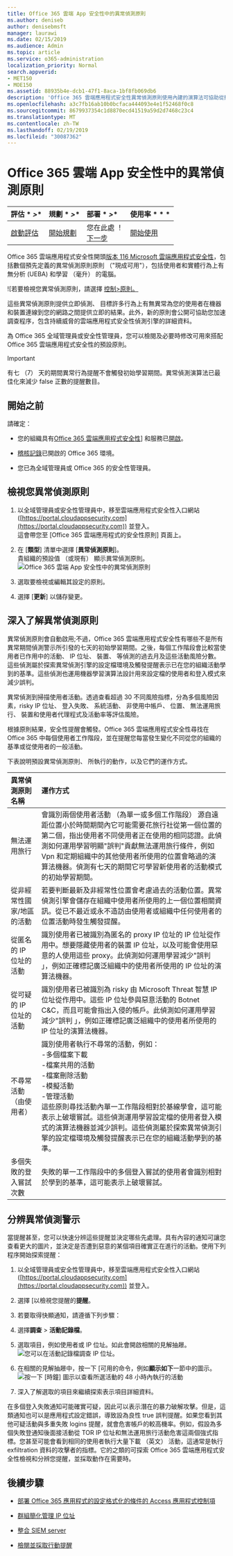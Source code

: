 ```yaml
---
title: Office 365 雲端 App 安全性中的異常偵測原則
ms.author: deniseb
author: denisebmsft
manager: laurawi
ms.date: 02/15/2019
ms.audience: Admin
ms.topic: article
ms.service: o365-administration
localization_priority: Normal
search.appverid:
- MET150
- MOE150
ms.assetid: 88935b4e-dcb1-47f1-8aca-1bf8fb069db6
description: 'Office 365 雲端應用程式安全性異常偵測原則使用內建的演算法可協助從抽出潛在的問題。您應該會有至少一個異常偵測原則] 中，您可以使用篩選器來調整 （當您建立它）。 '
ms.openlocfilehash: a3c7fb16ab10b0bcfaca444093e4e1f52468f0c8
ms.sourcegitcommit: 8679937354c1d8870ecd41519a59d2d7468c23c4
ms.translationtype: MT
ms.contentlocale: zh-TW
ms.lasthandoff: 02/19/2019
ms.locfileid: "30087362"
---
```

# <a name="anomaly-detection-policies-in-office-365-cloud-app-security"></a>Office 365 雲端 App 安全性中的異常偵測原則

|評估 * *\>**|規劃 * *\>**|部署 * *\>**|使用率 * * *|
|:-----|:-----|:-----|:-----|
|[啟動評估](office-365-cas-overview.md) <br/> |[開始規劃](get-ready-for-office-365-cas.md) <br/> |您在此處 ！  <br/> [下一步](ocas-conditional-access-app-control.md) <br/> |[開始使用](utilization-activities-for-ocas.md) <br/> |
   
Office 365 雲端應用程式安全性開頭[版本 116 Microsoft 雲端應用程式安全性](new-in-office-365-cas-2018.md#office-365-cloud-app-security-release-116)，包括數個預先定義的異常偵測原則原則 （"現成可用"），包括使用者和實體行為上有無分析 (UEBA) 和學習 （毫升） 的電腦。
  
![若要檢視您異常偵測原則，請選擇 [控制\>原則。](media/9663baa5-98bf-45e0-9458-6e572b43ec72.png)
  
這些異常偵測原則提供立即偵測、 目標許多行為上有無異常為您的使用者在機器和裝置連線到您的網路之間提供立即的結果。此外，新的原則會公開可協助您加速調查程序，包含持續威脅的雲端應用程式安全性偵測引擎的詳細資料。
  
為 Office 365 全域管理員或安全性管理員，您可以檢閱及必要時修改可用來搭配 Office 365 雲端應用程式安全性的預設原則。
  
 > [!IMPORTANT]
> 有七 （7） 天的期間異常行為提醒不會觸發初始學習期間。異常偵測演算法已最佳化來減少 false 正數的提醒數目。 
  
## <a name="before-you-begin"></a>開始之前

請確定：
  
- 您的組織具有[Office 365 雲端應用程式安全性](office-365-cas-overview.md)] 和服務已[開啟](turn-on-office-365-cas.md)。
    
- [稽核記錄](turn-audit-log-search-on-or-off.md)已開啟的 Office 365 環境。 
    
- 您已為全域管理員或 Office 365 的安全性管理員。
    
## <a name="view-your-anomaly-detection-policies"></a>檢視您異常偵測原則

1. 以全域管理員或安全性管理員中，移至雲端應用程式安全性入口網站 ([https://portal.cloudappsecurity.com](https://portal.cloudappsecurity.com)) 並登入。<br>這會帶您至 [Office 365 雲端應用程式的安全性原則] 頁面上。
    
2. 在 [**類型**] 清單中選擇 [**異常偵測原則**]。<br>貴組織的預設值 （或現有） 顯示異常偵測原則。<br>![Office 365 雲端 App 安全性中的異常偵測原則](media/2e0ee770-787a-4d4a-bea8-389dc765d4c6.png)
  
3. 選取要檢視或編輯其設定的原則。
    
4. 選擇 [**更新**] 以儲存變更。 
    
## <a name="learn-more-about-anomaly-detection-policies"></a>深入了解異常偵測原則

異常偵測原則會自動啟用;不過，Office 365 雲端應用程式安全性有哪些不是所有異常期間偵測警示所引發的七天的初始學習期間。之後，每個工作階段會比較當使用者已作用中的活動、 IP 位址、 裝置、 等偵測的過去月及這些活動風險分數。這些偵測屬於探索異常偵測引擎的設定檔環境及觸發提醒表示已在您的組織活動學到的基準。這些偵測也運用機器學習演算法設計用來設定檔的使用者和登入模式來減少誤判。
  
異常偵測到掃描使用者活動。透過查看超過 30 不同風險指標，分為多個風險因素，risky IP 位址、 登入失敗、 系統活動、 非使用中帳戶、 位置、 無法運用旅行、 裝置和使用者代理程式及活動率等評估風險。
  
根據原則結果，安全性提醒會觸發。Office 365 雲端應用程式安全性尋找在 Office 365 中每個使用者工作階段，並在提醒您每當發生變化不同從您的組織的基準或從使用者的一般活動。
  
下表說明預設異常偵測原則、 所執行的動作，以及它們的運作方式。
  
|**異常偵測原則名稱**|**運作方式**|
|:-----|:-----|
|無法運用旅行  <br/> |會識別兩個使用者活動 （為單一或多個工作階段） 源自遠距位置小於時間期間內它可能需要花旅行社從第一個位置的第二個，指出使用者不同使用者正在使用的相同認證。此偵測如何運用學習明顯"誤判"貢獻無法運用旅行條件，例如 Vpn 和定期組織中的其他使用者所使用的位置會略過的演算法機器。偵測有七天的期間它可學習新使用者的活動模式的初始學習期間。  <br/> |
|從非經常性國家/地區的活動  <br/> |若要判斷最新及非經常性位置會考慮過去的活動位置。異常偵測引擎會儲存在組織中使用者所使用的上一個位置相關資訊。從已不最近或永不造訪由使用者或組織中任何使用者的位置活動時發生觸發提醒。  <br/> |
|從匿名的 IP 位址的活動  <br/> |識別使用者已被識別為匿名的 proxy IP 位址的 IP 位址從作用中。想要隱藏使用者的裝置 IP 位址，以及可能會使用惡意的人使用這些 proxy。此偵測如何運用學習減少"誤判 」，例如正確標記廣泛組織中的使用者所使用的 IP 位址的演算法機器。  <br/> |
|從可疑的 IP 位址的活動  <br/> |識別使用者已被識別為 risky 由 Microsoft Threat 智慧 IP 位址從作用中。這些 IP 位址參與惡意活動的 Botnet C&amp;C，而且可能會指出入侵的帳戶。此偵測如何運用學習減少"誤判 」，例如正確標記廣泛組織中的使用者所使用的 IP 位址的演算法機器。  <br/> |
|不尋常活動 （由使用者）  <br/> | 識別使用者執行不尋常的活動，例如：  <br/>  -多個檔案下載  <br/>  -檔案共用的活動  <br/>  -檔案刪除活動  <br/>  -模擬活動  <br/>  -管理活動  <br/>  這些原則尋找活動內單一工作階段相對於基線學會，這可能表示上破壞嘗試。這些偵測運用學習設定檔的使用者登入模式的演算法機器並減少誤判。這些偵測屬於探索異常偵測引擎的設定檔環境及觸發提醒表示已在您的組織活動學到的基準。  <br/> |
|多個失敗的登入嘗試次數  <br/> |失敗的單一工作階段中的多個登入嘗試的使用者會識別相對於學到的基準，這可能表示上破壞嘗試。  <br/> |
   
## <a name="triage-anomaly-detection-alerts"></a>分辨異常偵測警示

當提醒甚至，您可以快速分辨這些提醒並決定哪些先處理。具有內容的通知可讓您查看更大的圖片，並決定是否遭到惡意的某個項目確實正在進行的活動。使用下列程序開始探索提醒：
  
1. 以全域管理員或安全性管理員中，移至雲端應用程式安全性入口網站 ([https://portal.cloudappsecurity.com](https://portal.cloudappsecurity.com)) 並登入。 
    
2. 選擇 [以檢視您提醒的**提醒**。 
    
3. 若要取得快顯通知，請遵循下列步驟：
    
4. 選擇**調查** \> **活動記錄檔**。
    
5. 選取項目，例如使用者或 IP 位址。如此會開啟相關的見解抽屜。<br>![您可以在活動記錄檔調查 IP 位址。](media/32a727c5-e406-4fe2-9443-c1a7fb6628fc.png)
  
6. 在相關的見解抽屜中，按一下 [可用的命令，例如**顯示如下**一節中的圖示。<br> ![按一下 [時鐘] 圖示以查看所選活動的 48 小時內執行的活動](media/c6c96aa0-98e5-4205-8873-45f8d6fd0843.png)
  
7. 深入了解選取的項目來繼續探索表示項目詳細資料。
    
在多個登入失敗通知可能確實可疑，因此可以表示潛在的暴力破解攻擊。但是，這類通知也可以是應用程式設定錯誤，導致設為良性 true 誤判提醒。如果您看到其他可疑活動與多重失敗 logins 提醒，就會危害帳戶的較高機率。例如，假設為多個失敗登通知後面接活動從 TOR IP 位址和無法運用旅行活動危害這兩個強式指標。您甚至可能會看到相同的使用者執行大量下載 （英文） 活動，這通常是執行 exfiltration 資料的攻擊者的指標。它的之類的可探索 Office 365 雲端應用程式安全性檢視和分辨您提醒，並採取動作在需要時。
  
## <a name="next-steps"></a>後續步驟

- [部署 Office 365 應用程式的設定格式化的條件的 Access 應用程式控制項](ocas-deploy-conditional-access-app-control.md)

- [群組簡化管理 IP 位址](group-your-ip-addresses-in-ocas.md)

- [整合 SIEM server](integrate-your-siem-server-with-office-365-cas.md)
    
- [檢閱並採取行動提醒](review-office-365-cas-alerts.md)
    
    

